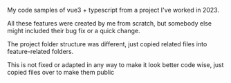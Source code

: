 My code samples of vue3 + typescript from a project I've worked in 2023.

All these features were created by me from scratch, but somebody else might included their bug fix or a quick change.

The project folder structure was different, just copied related files into feature-related folders.

This is not fixed or adapted in any way to make it look better code wise, just copied files over to make them public